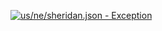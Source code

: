 [![us/ne/sheridan.json - Exception](https://img.shields.io/badge/us/ne/sheridan.json-Exception-red)](https://github.com/openaddresses/openaddresses/tree/master/sources/us/ne/sheridan.json)